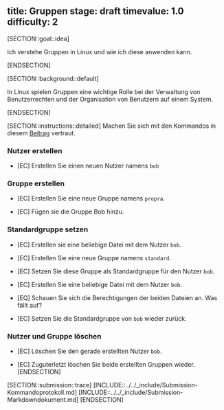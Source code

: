 title: Gruppen
stage: draft
timevalue: 1.0
difficulty: 2
---

[SECTION::goal::idea]

Ich verstehe Gruppen in Linux und wie ich diese anwenden kann.

[ENDSECTION]

[SECTION::background::default]

In Linux spielen Gruppen eine wichtige Rolle bei der Verwaltung von Benutzerrechten und der Organisation von Benutzern auf einem System.

[ENDSECTION]

[SECTION::instructions::detailed]
Machen Sie sich mit den Kommandos in diesem [Beitrag](https://wiki.ubuntuusers.de/Benutzer_und_Gruppen/) vertraut.  

### Nutzer erstellen

- [EC] Erstellen Sie einen neuen Nutzer namens `bob`

### Gruppe erstellen

- [EC] Erstellen Sie eine neue Gruppe namens `propra`.

- [EC] Fügen sie die Gruppe Bob hinzu.

### Standardgruppe setzen

- [EC] Erstellen sie eine beliebige Datei mit dem Nutzer `bob`.

- [EC] Erstellen Sie eine neue Gruppe namens `standard`. 

- [EC] Setzen Sie diese Gruppe als Standardgruppe für den Nutzer `bob`.

- [EC] Erstellen Sie eine beliebige Datei mit dem Nutzer `bob`.

- [EQ] Schauen Sie sich die Berechtigungen der beiden Dateien an. Was fällt auf?

- [EC] Setzen Sie die Standardgruppe von `bob` wieder zurück.

### Nutzer und Gruppe löschen

- [EC] Löschen Sie den gerade erstellten Nutzer `bob`.

- [EC] Zuguterletzt löschen Sie beide erstellten Gruppen wieder.
[ENDSECTION]

[SECTION::submission::trace]
[INCLUDE::../../_include/Submission-Kommandoprotokoll.md]
[INCLUDE::../../_include/Submission-Markdowndokument.md]
[ENDSECTION]
